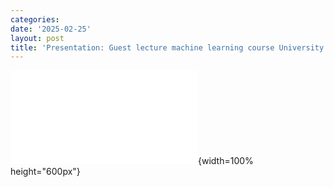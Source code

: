 ```yaml
---
categories:
date: '2025-02-25'
layout: post
title: 'Presentation: Guest lecture machine learning course University of Tromsø'
---
```


![](uit_lora.pdf){width=100% height="600px"}